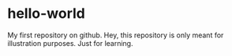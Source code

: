 # hello-world
My first repository on github.
Hey, this repository is only meant for illustration purposes. Just for learning.

